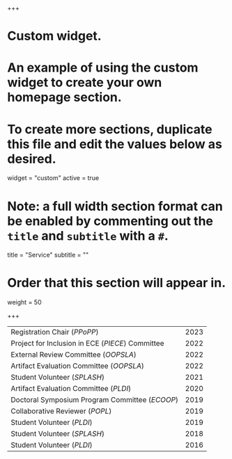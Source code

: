 +++
# Custom widget.
# An example of using the custom widget to create your own homepage section.
# To create more sections, duplicate this file and edit the values below as desired.
widget = "custom"
active = true

# Note: a full width section format can be enabled by commenting out the `title` and `subtitle` with a `#`.
title = "Service"
subtitle = ""

# Order that this section will appear in.
weight = 50 

+++

| | |
|:--|--:|
|Registration Chair (_PPoPP_) | 2023 |
|Project for Inclusion in ECE (_PIECE_) Committee| 2022 |
|External Review Committee (_OOPSLA_)| 2022 |
|Artifact Evaluation Committee (_OOPSLA_)| 2022 |
|Student Volunteer (_SPLASH_)| 2021 |
|Artifact Evaluation Committee (_PLDI_)| 2020 |
|Doctoral Symposium Program Committee (_ECOOP_) | 2019 |
|Collaborative Reviewer (_POPL_)| 2019 |
|Student Volunteer (_PLDI_)| 2019 |
|Student Volunteer (_SPLASH_)| 2018 |
|Student Volunteer (_PLDI_)| 2016 |